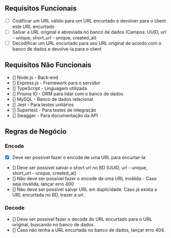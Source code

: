 ## Requisitos Funcionais
- [ ] Codificar um URL válido para um URL encurtado e devolver para o client este URL encurtado
- [ ] Salvar a URL original e abreviada no banco de dados (Campos: UUID, url - unique, short_url - unique, created_at)
- [ ] Decodificar um URL encurtado para seu URL original de acordo com o banco de dados e devolve-la para o client

## Requisitos Não Funcionais
- [] Node.js - Back-end
- [] Express.js - Framework para o servidor
- [] TypeScript - Linguagem utilizada
- [] Prisma IO - ORM para lidar com o banco de dados
- [] MySQL - Banco de dados relacional
- [] Jest - Para testes unitários
- [] Supertest - Para testes de integração
- [] Swagger - Para documentação da API

## Regras de Negócio

### Encode
- [x] Deve ser possível fazer o encode de uma URL para encurtar-la
- [] Deve ser possível salvar o short url no BD (UUID, url - unique, short_url - unique, created_at)
- [] Não deve ser possível fazer o encode de uma URL inválida - Caso seja inválida, lançar erro 400
- [] Não deve ser possível salvar URL em duplicidade. Caso já exista a URL encurtada no BD, trazer a url.

### Decode
- [] Deve ser possível fazer o decode do URL encurtado para o URL original, buscando no banco de dados
- [] Caso não tenha a URL encurtada no banco de dados, lançar erro 404.

